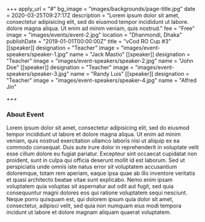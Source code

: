 +++
apply_url = "#"
bg_image = "images/backgrounds/page-title.jpg"
date = 2020-03-25T09:27:17Z
description = "Lorem ipsum dolor sit amet, consectetur adipisicing elit, sed do eiusmod tempor incididunt ut labore. dolore magna aliqua. Ut enim ad minim veniam, quis nostrud."
fee = "Free"
image = "images/events/event-2.jpg"
location = "Dhanmondi, Dhaka"
publishDate = "2019-01-01T00:00:00Z"
title = "vCod RO Cup #3"
[[speaker]]
designation = "Teacher"
image = "images/event-speakers/speaker-1.jpg"
name = "Jack Mastio"
[[speaker]]
designation = "Teacher"
image = "images/event-speakers/speaker-2.jpg"
name = "John Doe"
[[speaker]]
designation = "Teacher"
image = "images/event-speakers/speaker-3.jpg"
name = "Randy Luis"
[[speaker]]
designation = "Teacher"
image = "images/event-speakers/speaker-4.jpg"
name = "Alfred Jin"

+++
### About Event

Lorem ipsum dolor sit amet, consectetur adipisicing elit, sed do eiusmod tempor incididunt ut labore et dolore magna aliqua. Ut enim ad minim veniam, quis nostrud exercitation ullamco laboris nisi ut aliquip ex ea commodo consequat. Duis aute irure dolor in reprehenderit in voluptate velit esse cillum dolore eu fugiat  pariatur. Excepteur sint occaecat cupidatat non proident, sunt in culpa qui officia deserunt mollit id est laborum. Sed ut perspiciatis unde omnis iste natus error sit voluptatem accusantium doloremque, totam rem aperiam, eaque ipsa quae ab illo inventore veritatis et quasi architecto beatae vitae sunt explicabo. Nemo enim ipsam voluptatem quia voluptas sit aspernatur aut odit aut fugit, sed quia consequuntur magni dolores eos qui ratione voluptatem sequi nesciunt. Neque porro quisquam est, qui dolorem ipsum quia dolor sit amet, consectetur, adipisci velit, sed quia non numquam eius modi tempora incidunt ut labore et dolore magnam aliquam quaerat voluptatem.